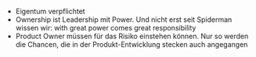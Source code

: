 - Eigentum verpflichtet
- Ownership ist Leadership mit Power. Und nicht erst seit Spiderman wissen wir: with great power comes great responsibility
- Product Owner müssen für das Risiko einstehen können. Nur so werden die Chancen, die in der Produkt-Entwicklung stecken auch angegangen
